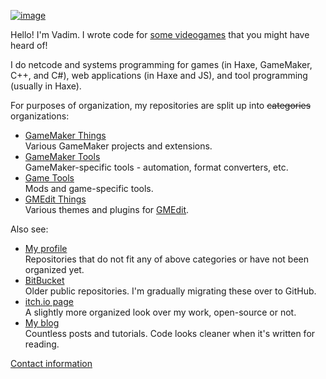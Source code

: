 [![image](https://user-images.githubusercontent.com/731492/96005060-c1fbc600-0e44-11eb-80cd-f0aa4af84d60.png)](https://yal.cc/works)

Hello! I'm Vadim. I wrote code for [some videogames](https://yal.cc/works) that you might have heard of!

I do netcode and systems programming for games (in Haxe, GameMaker, C++, and C#), web applications (in Haxe and JS), and tool programming (usually in Haxe).

For purposes of organization, my repositories are split up into ~~categories~~ organizations:

- [GameMaker Things](https://github.com/YAL-GameMaker)  
  Various GameMaker projects and extensions.
- [GameMaker Tools](https://github.com/YAL-GameMaker-Tools)  
  GameMaker-specific tools - automation, format converters, etc.
- [Game Tools](https://github.com/YAL-Game-Tools)  
  Mods and game-specific tools.
- [GMEdit Things](https://github.com/YAL-GMEdit)  
  Various themes and plugins for [GMEdit](https://github.com/GameMakerDiscord/GMEdit/).

Also see:

- [My profile](https://github.com/YellowAfterlife?tab=repositories)  
  Repositories that do not fit any of above categories or have not been organized yet.
- [BitBucket](https://bitbucket.org/yal_cc/)  
  Older public repositories. I'm gradually migrating these over to GitHub.
- [itch.io page](https://yellowafterlife.itch.io/)  
  A slightly more organized look over my work, open-source or not.
- [My blog](https://yal.cc)  
  Countless posts and tutorials. Code looks cleaner when it's written for reading.

[Contact information](https://yal.cc/about/)
